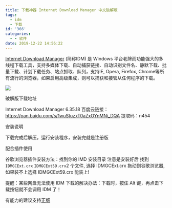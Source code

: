 ```yaml
---
title: 下载神器 Internet Download Manager 中文破解版
tags:
  - idm
  - 下载
id: '366'
categories:
  - - 软件
date: 2019-12-22 14:56:22
---
```


[Internet Download Manager](http://www.internetdownloadmanager.com/) (简称IDM)  是 Windows 平台老牌而功能强大的多线程下载工具，支持多媒体下载、自动捕获链接、自动识别文件名、静默下载、批量下载、计划下载任务、站点抓取、队列，支持IE, Opera, Firefox, Chrome等所有流行的浏览器，如果启用高级集成，则可以捕获和接管从任何程序的下载。

![](https://i.loli.net/2019/12/22/PJjQszUu2bL7SBK.jpg)

破解版下载地址

Internet Download Manager 6.35.18
百度云链接：https://pan.baidu.com/s/1wuStuzxT0aZxOYnMNi_DQA 提取码：n454

安装说明

下载完成后解压，运行安装程序，安装完就是注册版

配合插件使用

谷歌浏览器插件安装方法：找到你的 IMD 安装目录 注意是安装好后 找到 `IDMGCExt.crx` `IDMGCExt59.crx`2 个文件,
选择 IDMGCExt.crx 拖动到谷歌浏览器,如果装不上选择 IDMGCExt59.crx 能装上!


提醒：某些网盘无法使用 IDM 下载的解决办法：下载时，按住 Alt 键，再点击下载按钮就不会调用 IDM 了！

有能力的建议支持[正版](https://secure.internetdownloadmanager.com/buy_idm.html)
